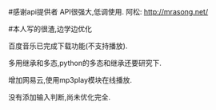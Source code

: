 ﻿#感谢api提供者
API很强大,低调使用.
阿松: http://mrasong.net/ 

#本人写的很渣,边学边优化

百度音乐已完成下载功能(不支持播放).

多用继承和多态,python的多态和继承还要研究下.

增加网易云,使用mp3play模块在线播放.

没有添加输入判断,尚未优化完全.